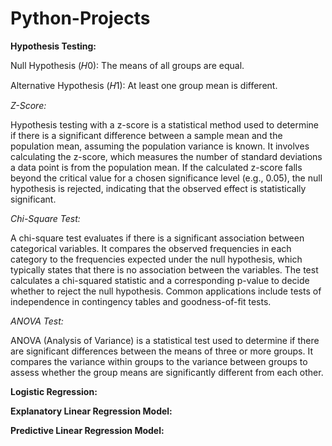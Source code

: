 # Python-Projects

**Hypothesis Testing:**

Null Hypothesis (𝐻0): The means of all groups are equal.

Alternative Hypothesis (𝐻1): At least one group mean is different.

_Z-Score:_

Hypothesis testing with a z-score is a statistical method used to determine if there is a significant difference between a sample mean and the population mean, assuming the population variance is known. It involves calculating the z-score, which measures the number of standard deviations a data point is from the population mean. If the calculated z-score falls beyond the critical value for a chosen significance level (e.g., 0.05), the null hypothesis is rejected, indicating that the observed effect is statistically significant.

_Chi-Square Test:_

A chi-square test evaluates if there is a significant association between categorical variables. It compares the observed frequencies in each category to the frequencies expected under the null hypothesis, which typically states that there is no association between the variables. The test calculates a chi-squared statistic and a corresponding p-value to decide whether to reject the null hypothesis. Common applications include tests of independence in contingency tables and goodness-of-fit tests.

_ANOVA Test:_

ANOVA (Analysis of Variance) is a statistical test used to determine if there are significant differences between the means of three or more groups. It compares the variance within groups to the variance between groups to assess whether the group means are significantly different from each other.



**Logistic Regression:**

**Explanatory Linear Regression Model:**

**Predictive Linear Regression Model:**
